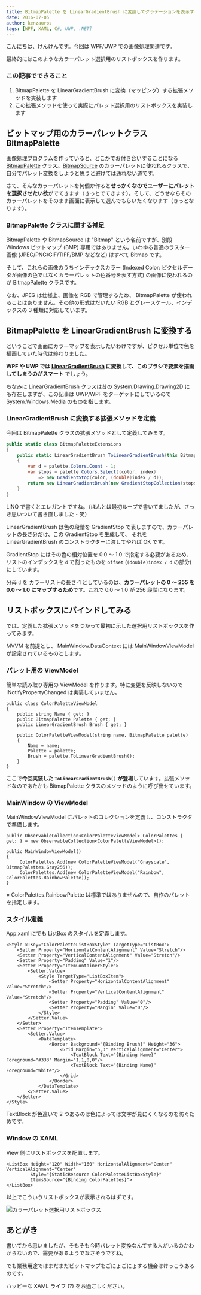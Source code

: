 ```yaml
---
title: BitmapPalette を LinearGradientBrush に変換してグラデーションを表示する
date: 2016-07-05
author: kenzauros
tags: [WPF, XAML, C#, UWP, .NET]
---
```


こんにちは、けんけんです。今回は WPF/UWP での画像処理関連です。

最終的にはこのようなカラーパレット選択用のリストボックスを作ります。

### この記事でできること

1. BitmapPalette を LinearGradientBrush に変換（マッピング）する拡張メソッドを実装します
2. この拡張メソッドを使って実際にパレット選択用のリストボックスを実装します

## ビットマップ用のカラーパレットクラス BitmapPalette

画像処理プログラムを作っていると、どこかでお付き合いすることになる [BitmapPalette](https://msdn.microsoft.com/ja-jp/library/system.windows.media.imaging.bitmappalette(v=vs.110).aspx) クラス。[BitmapSource](https://msdn.microsoft.com/ja-jp/library/system.windows.media.imaging.bitmapsource(v=vs.110).aspx) のカラーパレットに使われるクラスで、自分でパレット変換をしようと思うと避けては通れない道です。

さて、そんなカラーパレットを何個か作ると**せっかくなのでユーザーにパレットを選択させたい欲**がでてきます（きっとでてきます）。そして、どうせならそのカラーパレットをそのまま画面に表示して選んでもらいたくなります（きっとなります）。

### BitmapPalette クラスに関する補足

BitmapPalette や BitmapSource は "Bitmap" という名前ですが、別段 Windows ビットマップ (BMP) 専用ではありません。いわゆる普通のラスター画像 (JPEG/PNG/GIF/TIFF/BMP などなど) はすべて Bitmap です。

そして、これらの画像のうちインデックスカラー (Indexed Color: ピクセルデータが画像の色ではなくカラーパレットの色番号を表す方式) の画像に使われるのが BitmapPalette クラスです。

なお、JPEG は仕様上、画像を RGB で管理するため、 BitmapPalette が使われることはありません。その他の形式はだいたい RGB とグレースケール、インデックスの 3 種類に対応しています。

## BitmapPalette を LinearGradientBrush に変換する

ということで画面にカラーマップを表示したいわけですが、ピクセル単位で色を描画していた時代は終わりました。

**WPF や UWP では [LinearGradientBrush](https://msdn.microsoft.com/ja-jp/library/system.windows.media.lineargradientbrush(v=vs.110).aspx) に変換して、このブラシで要素を描画してしまうのがスマート** でしょう。

ちなみに LinearGradientBrush クラスは昔の System.Drawing.Drawing2D にも存在しますが、この記事は UWP/WPF をターゲットにしているので System.Windows.Media のものを指します。

### LinearGradientBrush に変換する拡張メソッドを定義

今回は BitmapPalette クラスの拡張メソッドとして定義してみます。

```csharp
public static class BitmapPaletteExtensions
{
    public static LinearGradientBrush ToLinearGradientBrush(this BitmapPalette palette)
    {
        var d = palette.Colors.Count - 1;
        var stops = palette.Colors.Select((color, index)
            => new GradientStop(color, (double)index / d));
        return new LinearGradientBrush(new GradientStopCollection(stops));
    }
}
```

LINQ で書くとエレガントですね。（ほんとは最初ループで書いてましたが、さっき思いついて書き直しました・笑）

LinearGradientBrush は色の段階を GradientStop で表しますので、カラーパレットの長さ分だけ、この GradientStop を生成して、 それを LinearGradientBrush のコンストラクターに渡してやれば OK です。

GradientStop にはその色の相対位置を 0.0 ～ 1.0 で指定する必要があるため、リストのインデックスを `d` で割ったものを `offset` (`(double)index / d` の部分) にしています。

分母 `d` を カラーリストの長さ-1 としているのは、**カラーパレットの 0 ～ 255 を 0.0 ～ 1.0 にマップするため**です。これで 0.0 ～ 1.0 が 256 段階になります。

## リストボックスにバインドしてみる

では、定義した拡張メソッドをつかって最初に示した選択用リストボックスを作ってみます。

MVVM を前提とし、 MainWindow.DataContext には MainWindowViewModel が設定されているものとします。

### パレット用の ViewModel

簡単な読み取り専用の ViewModel を作ります。特に変更を反映しないので INotifyPropertyChanged は実装していません。

```
public class ColorPaletteViewModel
{
    public string Name { get; }
    public BitmapPalette Palette { get; }
    public LinearGradientBrush Brush { get; }

    public ColorPaletteViewModel(string name, BitmapPalette palette)
    {
        Name = name;
        Palette = palette;
        Brush = palette.ToLinearGradientBrush();
    }
}
```

ここで**今回実装した `ToLinearGradientBrush()` が登場**しています。拡張メソッドなのであたかも BitmapPalette クラスのメソッドのように呼び出せています。

### MainWindow の ViewModel

MainWindowViewModel にパレットのコレクションを定義し、コンストラクタで準備します。

```
public ObservableCollection<ColorPaletteViewModel> ColorPalettes { get; } = new ObservableCollection<ColorPaletteViewModel>();

public MainWindowViewModel()
{
     ColorPalettes.Add(new ColorPaletteViewModel("Grayscale", BitmapPalettes.Gray256));
     ColorPalettes.Add(new ColorPaletteViewModel("Rainbow", ColorPalettes.RainbowPalette));
}
```

※ ColorPalettes.RainbowPalette は標準ではありませんので、自作のパレットを指定します。

### スタイル定義

App.xaml にでも ListBox のスタイルを定義します。

```
<Style x:Key="ColorPaletteListBoxStyle" TargetType="ListBox">
    <Setter Property="HorizontalContentAlignment" Value="Stretch"/>
    <Setter Property="VerticalContentAlignment" Value="Stretch"/>
    <Setter Property="Padding" Value="1"/>
    <Setter Property="ItemContainerStyle">
        <Setter.Value>
            <Style TargetType="ListBoxItem">
                <Setter Property="HorizontalContentAlignment" Value="Stretch"/>
                <Setter Property="VerticalContentAlignment" Value="Stretch"/>
                <Setter Property="Padding" Value="0"/>
                <Setter Property="Margin" Value="0"/>
            </Style>
        </Setter.Value>
    </Setter>
    <Setter Property="ItemTemplate">
        <Setter.Value>
            <DataTemplate>
                <Border Background="{Binding Brush}" Height="36">
                    <Grid Margin="5,3" VerticalAlignment="Center">
                        <TextBlock Text="{Binding Name}" Foreground="#333" Margin="1,1,0,0"/>
                        <TextBlock Text="{Binding Name}" Foreground="White"/>
                    </Grid>
                </Border>
            </DataTemplate>
        </Setter.Value>
    </Setter>
</Style>
```

TextBlock が色違いで 2 つあるのは色によっては文字が見にくくなるのを防ぐためです。

### Window の XAML

View 側にリストボックスを配置します。

```
<ListBox Height="120" Width="160" HorizontalAlignment="Center" VerticalAlignment="Center"
         Style="{StaticResource ColorPaletteListBoxStyle}"
         ItemsSource="{Binding ColorPalettes}">
</ListBox>
```

以上でこういうリストボックスが表示されるはずです。

![カラーパレット選択用リストボックス](images/wpf-bitmap-palette-to-linear-gradient-brush-1.png)

## あとがき

書いてから思いましたが、そもそも今時パレット変換なんてする人がいるのかわからないので、需要があるようでなさそうですね。

でも業務用途ではまだまだビットマップをごにょごにょする機会はけっこうあるのです。

ハッピーな XAML ライフ (?) をお過ごしください。